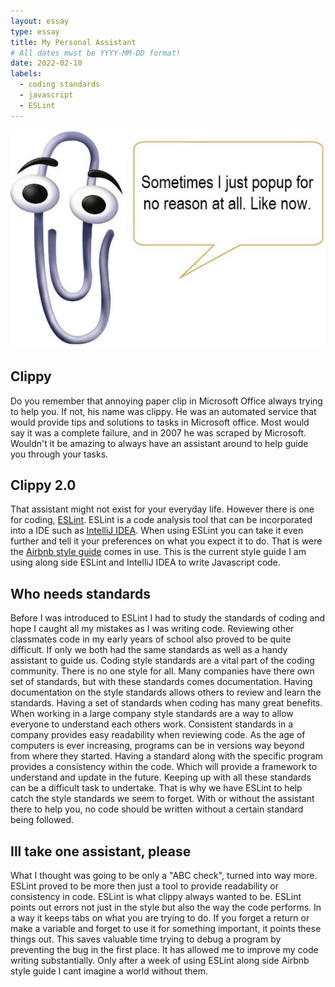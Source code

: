 ```yaml
---
layout: essay
type: essay
title: My Personal Assistant
# All dates must be YYYY-MM-DD format!
date: 2022-02-10
labels:
  - coding standards
  - javascript
  - ESLint
---
```




<img class="img-fluid"  src="../img/Microsoft_Clippy.jpeg">

## Clippy
Do you remember that annoying paper clip in Microsoft Office always trying to help you. If not, his name was clippy. He was an automated service that would provide tips and solutions to tasks in Microsoft office. Most would say it was a complete failure, and in 2007 he was scraped by Microsoft. Wouldn't it be amazing to always have an assistant around to help guide you through your tasks. 

## Clippy 2.0
That assistant might not exist for your everyday life. However there is one for coding, <a href="https://eslint.org"> ESLint</a>. ESLint is a code analysis tool that can be incorporated into a IDE such as <a href="https://www.jetbrains.com/idea/"> IntelliJ IDEA</a>. When using ESLint you can take it even further and tell it your preferences on what you expect it to do. That is were the <a href="https://github.com/airbnb/javascript"> Airbnb style guide</a> comes in use. This is the current style guide I am using along side ESLint and IntelliJ IDEA to write Javascript code. 

## Who needs standards
Before I was introduced to ESLint I had to study the standards of coding and hope I caught all my mistakes as I was writing code. Reviewing other classmates code in my early years of school also proved to be quite difficult. If only we both had the same standards as well as a handy assistant to guide us. Coding style standards are a vital part of the coding community. There is no one style for all. Many companies have there own set of standards, but with these standards comes documentation. Having documentation on the style standards allows others to review and learn the standards. Having a set of standards when coding has many great benefits. When working in a large company style standards are a way to allow everyone to understand each others work. Consistent standards in a company provides easy readability when reviewing code. As the age of computers is ever increasing, programs can be in versions way beyond from where they started. Having a standard along with the specific program provides a consistency within the code. Which will provide a framework to understand and update in the future. Keeping up with all these standards can be a difficult task to undertake. That is why we have ESLint to help catch the style standards we seem to forget. With or without the assistant there to help you, no code should be written without a certain standard being followed. 

## Ill take one assistant, please
 What I thought was going to be only a "ABC check", turned into way more. ESLint proved to be more then just a tool to provide readability or consistency in code. ESLint is what clippy always wanted to be. ESLint points out errors not just in the style but also the way the code performs. In a way it keeps tabs on what you are trying to do. If you forget a return or make a variable and forget to use it for something important, it points these things out. This saves valuable time trying to debug a program by preventing the bug in the first place. It has allowed me to improve my code writing substantially. Only after a week of using ESLint along side Airbnb style guide I cant imagine a world without them. 




